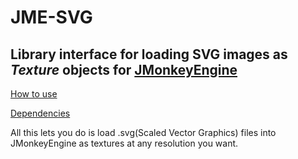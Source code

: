 # JME-SVG
## Library interface for loading SVG images as _Texture_ objects for **[JMonkeyEngine](https://www.jmonkeyengine.org)**
[How to use](https://github.com/TooMuchJava/JME-SVG/wiki/How-to-use-JME-SVG)

[Dependencies](https://github.com/TooMuchJava/JME-SVG/wiki/dependencies)

All this lets you do is load .svg(Scaled Vector Graphics) files into JMonkeyEngine as textures at any resolution you want.
